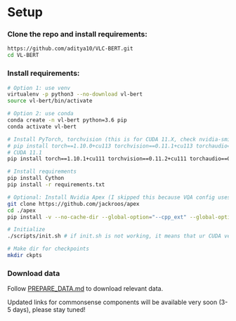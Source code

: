 # Setup

### Clone the repo and install requirements:

```bash
https://github.com/aditya10/VLC-BERT.git
cd VL-BERT
```

### Install requirements:

```bash
# Option 1: use venv
virtualenv -p python3 --no-download vl-bert
source vl-bert/bin/activate 

# Option 2: use conda
conda create -n vl-bert python=3.6 pip
conda activate vl-bert

# Install PyTorch, torchvision (this is for CUDA 11.X, check nvidia-smi)
# pip install torch==1.10.0+cu113 torchvision==0.11.1+cu113 torchaudio==0.10.0+cu113 -f https://download.pytorch.org/whl/cu113/torch_stable.html
# CUDA 11.1
pip install torch==1.10.1+cu111 torchvision==0.11.2+cu111 torchaudio==0.10.1 -f https://download.pytorch.org/whl/torch_stable.html

# Install requirements
pip install Cython
pip install -r requirements.txt

# Optional: Install Nvidia Apex (I skipped this because VQA config uses FP32)
git clone https://github.com/jackroos/apex
cd ./apex
pip install -v --no-cache-dir --global-option="--cpp_ext" --global-option="--cuda_ext" ./

# Initialize
./scripts/init.sh # if init.sh is not working, it means that ur CUDA versions did not match

# Make dir for checkpoints
mkdir ckpts
```

### Download data

Follow [PREPARE_DATA.md](./data/PREPARE_DATA.md) to download relevant data.

Updated links for commonsense components will be available very soon (3-5 days), please stay tuned!


